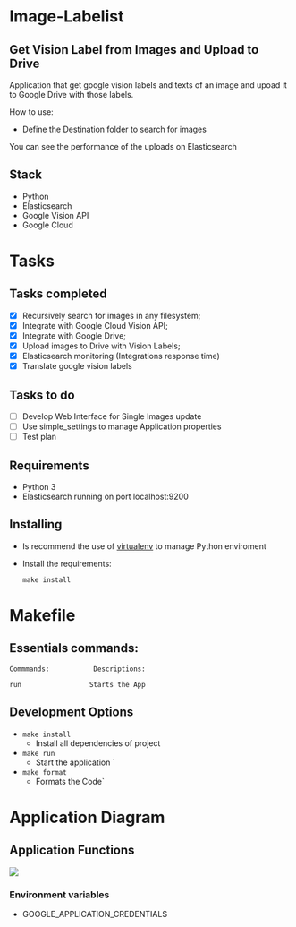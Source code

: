 # Image-Labelist

Get Vision Label from Images and Upload to Drive
---

Application that get google vision labels and texts of an image and upoad it to Google Drive with those labels.

How to use:
- Define the Destination folder to search for images

You can see the performance of the uploads on Elasticsearch

Stack
---

- Python
- Elasticsearch
- Google Vision API
- Google Cloud

# Tasks
## Tasks completed
- [x] Recursively search for images in any filesystem;
- [x] Integrate with Google Cloud Vision API;
- [x] Integrate with Google Drive;
- [x] Upload images to Drive with Vision Labels;
- [x] Elasticsearch monitoring (Integrations response time)
- [x] Translate google vision labels

## Tasks to do
- [ ] Develop Web Interface for Single Images update
- [ ] Use simple_settings to manage Application properties
- [ ] Test plan

## Requirements

- Python 3
- Elasticsearch running on port localhost:9200

## Installing

- Is recommend the use of [virtualenv](https://virtualenv.pypa.io/) to manage Python enviroment
- Install the requirements:

    `make install`


# Makefile
## Essentials commands:
```
Commmands:           Descriptions:

run                 Starts the App
```

## Development Options
* `make install`<br/>
    * Install all dependencies of project<br/>
* `make run`<br/>
    * Start the application `<br/>
* `make format`<br/>
    * Formats the Code`<br/>


# Application Diagram

## Application Functions

![](https://www.websequencediagrams.com/cgi-bin/cdraw?lz=dGl0bGUgSW1hZ2VzIERldGVjdGlvbgoKQXBwbGljYXRpb24tPkZpbGVTeXN0ZW06IFNlYXJjaCBmb3IAMAYocykKABYKLT4ALgs6IFJldHVybgAgCSBQYXRoAE0OR0MgVmlzaW9uIEFQSTogU2VuZACBBwcKAA4NAEQVcyBMYWJlbHMgYW5kIFRleHRzAIEqD0dDIFRyYW5zbGF0ZQBcBQAECgBvBwA7BgoAGRAAgToOAIFAB2xhYmVsAEcKZABdEG9vZ2xlIERyaXZlAIFEBnMAglMGIHdpdGgAYggKCg&s=modern-blue)









### Environment variables

- GOOGLE_APPLICATION_CREDENTIALS
